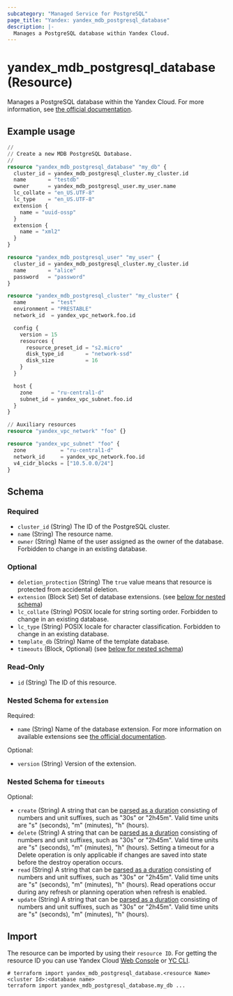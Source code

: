 ```yaml
---
subcategory: "Managed Service for PostgreSQL"
page_title: "Yandex: yandex_mdb_postgresql_database"
description: |-
  Manages a PostgreSQL database within Yandex Cloud.
---
```


# yandex_mdb_postgresql_database (Resource)

Manages a PostgreSQL database within the Yandex Cloud. For more information, see [the official documentation](https://yandex.cloud/docs/managed-postgresql/).

## Example usage

```terraform
//
// Create a new MDB PostgreSQL Database.
//
resource "yandex_mdb_postgresql_database" "my_db" {
  cluster_id = yandex_mdb_postgresql_cluster.my_cluster.id
  name       = "testdb"
  owner      = yandex_mdb_postgresql_user.my_user.name
  lc_collate = "en_US.UTF-8"
  lc_type    = "en_US.UTF-8"
  extension {
    name = "uuid-ossp"
  }
  extension {
    name = "xml2"
  }
}

resource "yandex_mdb_postgresql_user" "my_user" {
  cluster_id = yandex_mdb_postgresql_cluster.my_cluster.id
  name       = "alice"
  password   = "password"
}

resource "yandex_mdb_postgresql_cluster" "my_cluster" {
  name        = "test"
  environment = "PRESTABLE"
  network_id  = yandex_vpc_network.foo.id

  config {
    version = 15
    resources {
      resource_preset_id = "s2.micro"
      disk_type_id       = "network-ssd"
      disk_size          = 16
    }
  }

  host {
    zone      = "ru-central1-d"
    subnet_id = yandex_vpc_subnet.foo.id
  }
}

// Auxiliary resources
resource "yandex_vpc_network" "foo" {}

resource "yandex_vpc_subnet" "foo" {
  zone           = "ru-central1-d"
  network_id     = yandex_vpc_network.foo.id
  v4_cidr_blocks = ["10.5.0.0/24"]
}
```

<!-- schema generated by tfplugindocs -->
## Schema

### Required

- `cluster_id` (String) The ID of the PostgreSQL cluster.
- `name` (String) The resource name.
- `owner` (String) Name of the user assigned as the owner of the database. Forbidden to change in an existing database.

### Optional

- `deletion_protection` (String) The `true` value means that resource is protected from accidental deletion.
- `extension` (Block Set) Set of database extensions. (see [below for nested schema](#nestedblock--extension))
- `lc_collate` (String) POSIX locale for string sorting order. Forbidden to change in an existing database.
- `lc_type` (String) POSIX locale for character classification. Forbidden to change in an existing database.
- `template_db` (String) Name of the template database.
- `timeouts` (Block, Optional) (see [below for nested schema](#nestedblock--timeouts))

### Read-Only

- `id` (String) The ID of this resource.

<a id="nestedblock--extension"></a>
### Nested Schema for `extension`

Required:

- `name` (String) Name of the database extension. For more information on available extensions see [the official documentation](https://yandex.cloud/docs/managed-postgresql/operations/cluster-extensions).

Optional:

- `version` (String) Version of the extension.


<a id="nestedblock--timeouts"></a>
### Nested Schema for `timeouts`

Optional:

- `create` (String) A string that can be [parsed as a duration](https://pkg.go.dev/time#ParseDuration) consisting of numbers and unit suffixes, such as "30s" or "2h45m". Valid time units are "s" (seconds), "m" (minutes), "h" (hours).
- `delete` (String) A string that can be [parsed as a duration](https://pkg.go.dev/time#ParseDuration) consisting of numbers and unit suffixes, such as "30s" or "2h45m". Valid time units are "s" (seconds), "m" (minutes), "h" (hours). Setting a timeout for a Delete operation is only applicable if changes are saved into state before the destroy operation occurs.
- `read` (String) A string that can be [parsed as a duration](https://pkg.go.dev/time#ParseDuration) consisting of numbers and unit suffixes, such as "30s" or "2h45m". Valid time units are "s" (seconds), "m" (minutes), "h" (hours). Read operations occur during any refresh or planning operation when refresh is enabled.
- `update` (String) A string that can be [parsed as a duration](https://pkg.go.dev/time#ParseDuration) consisting of numbers and unit suffixes, such as "30s" or "2h45m". Valid time units are "s" (seconds), "m" (minutes), "h" (hours).

## Import

The resource can be imported by using their `resource ID`. For getting the resource ID you can use Yandex Cloud [Web Console](https://console.yandex.cloud) or [YC CLI](https://yandex.cloud/docs/cli/quickstart).

```shell
# terraform import yandex_mdb_postgresql_database.<resource Name> <cluster Id>:<database name>
terraform import yandex_mdb_postgresql_database.my_db ...
```
